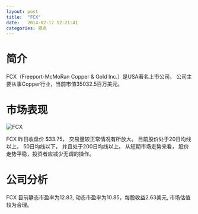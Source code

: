 ```yaml
---
layout: post
title:  "FCX"
date:   2014-02-17 12:21:41
categories: 观点
---
```


# 简介
FCX（Freeport-McMoRan Copper & Gold Inc.）是USA著名上市公司，
公司主要从事Copper行业，当前市值35032.5百万美元。

# 市场表现

![FCX](http://finviz.com/chart.ashx?t=FCX&ty=c&ta=1&p=d&s=l)

FCX 昨日收盘价 $33.75，
交易量较正常情况有所放大。
目前股价处于20日均线以上，
50日均线以下，
并且处于200日均线以上。
从短期市场走势来看，
股价走势平稳，投资者应减少无谓的操作。

# 公司分析
FCX 目前静态市盈率为12.83, 动态市盈率为10.85，每股收益2.63美元,
市场估值较为合理。
